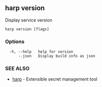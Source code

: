 ## harp version

Display service version

```
harp version [flags]
```

### Options

```
  -h, --help   help for version
      --json   Display build info as json
```

### SEE ALSO

* [harp](harp.md)	 - Extensible secret management tool

